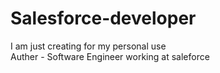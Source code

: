 # Salesforce-developer
I am just creating for my personal use
<br>
Auther - Software Engineer working at saleforce
